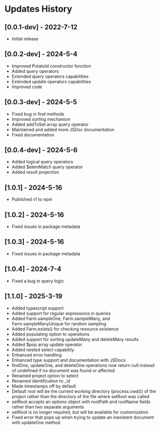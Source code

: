 # Updates History

## [0.0.1-dev] - 2022-7-12

-   Initial release

## [0.0.2-dev] - 2024-5-4

-   Improved PotatoId constructor function
-   Added query operators
-   Extended query operators capabilities
-   Extended update operators capabilities
-   Improved code

## [0.0.3-dev] - 2024-5-5

-   Fixed bug in find methods
-   Improved sorting mechanism
-   Added addToSet array query operator
-   Maintained and added more JSDoc documentation
-   Fixed documentation

## [0.0.4-dev] - 2024-5-6

-   Added logical query operators
-   Added $elemMatch query operator
-   Added result projection

## [1.0.1] - 2024-5-16

-   Published v1 to npm

## [1.0.2] - 2024-5-16

-   Fixed issues in package metadata

## [1.0.3] - 2024-5-16

-   Fixed issues in package metadata

## [1.0.4] - 2024-7-4

-   Fixed a bug in query logic

## [1.1.0] - 2025-3-19

-   Added typescript support
-   Added support for regular expressions in queries
-   Added Farm.sampleOne, Farm.sampleMany, and Farm.sampleManyUnique for random sampling
-   Added Farm.exists() for checking resource existence
-   Added populating option to operations
-   Added support for sorting updateMany and deleteMany results
-   Added $pop array update operator
-   Added nested select capability
-   Enhanced error handling
-   Enhanced type support and documentation with JSDocs
-   findOne, updateOne, and deleteOne operations now return null instead of undefined if no document was found or affected
-   Renamed project option to select
-   Renamed identification to \_id
-   Made timestamps off by default
-   Default root will be the current working directory (process.cwd()) of the project rather than the directory of the file where setRoot was called
-   setRoot accepts an options object with rootPath and rootName fields rather than two separate arguments
-   setRoot is no longer required, but will be available for customization
-   Fixed error that pops up when trying to update an inexistent document with updateOne method

